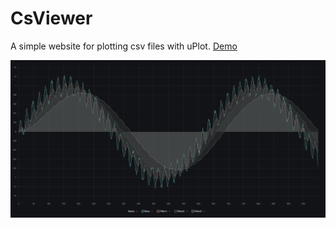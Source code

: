 # CsViewer
A simple website for plotting csv files with uPlot. [Demo](https://dot1nt.github.io/csviewer/)

![image](https://github.com/dot1nt/csviewer/blob/main/assets/image.png)
